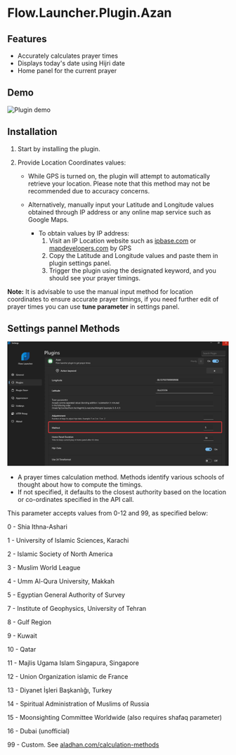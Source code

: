 # Flow.Launcher.Plugin.Azan

## Features
- Accurately calculates prayer times
- Displays today's date using Hijri date
- Home panel for the current prayer

## Demo

![Plugin demo](assets/demo#1.gif)

## Installation

1. Start by installing the plugin.

2. Provide Location Coordinates values:

   - While GPS is turned on, the plugin will attempt to automatically retrieve your location.
     Please note that this method may not be recommended due to accuracy concerns.

   - Alternatively, manually input your Latitude and Longitude values obtained through IP address or any online map service such as Google Maps.
   
      - To obtain values by IP address:
         1. Visit an IP Location website such as [ipbase.com](https://ipbase.com/) or [mapdevelopers.com](https://www.mapdevelopers.com/what-is-my-address.php) by GPS
         2. Copy the Latitude and Longitude values and paste them in plugin settings panel.
         3. Trigger the plugin using the designated keyword, and you should see your prayer timings.

**Note:** It is advisable to use the manual input method for location coordinates to ensure accurate prayer timings, if you need further edit of prayer times you can use **tune parameter** in settings panel.

## Settings pannel Methods

![Method](assets/methods.png)

- A prayer times calculation method. Methods identify various schools of thought about how to compute the timings.
- If not specified, it defaults to the closest authority based on the location or co-ordinates specified in the API call.

This parameter accepts values from 0-12 and 99, as specified below:
  
0 - Shia Ithna-Ashari  

1 - University of Islamic Sciences, Karachi

2 - Islamic Society of North America

3 - Muslim World League

4 - Umm Al-Qura University, Makkah

5 - Egyptian General Authority of Survey

7 - Institute of Geophysics, University of Tehran

8 - Gulf Region

9 - Kuwait

10 - Qatar

11 - Majlis Ugama Islam Singapura, Singapore

12 - Union Organization islamic de France

13 - Diyanet İşleri Başkanlığı, Turkey

14 - Spiritual Administration of Muslims of Russia

15 - Moonsighting Committee Worldwide (also requires shafaq parameter)

16 - Dubai (unofficial)

99 - Custom.
See [aladhan.com/calculation-methods](https://aladhan.com/calculation-methods)
